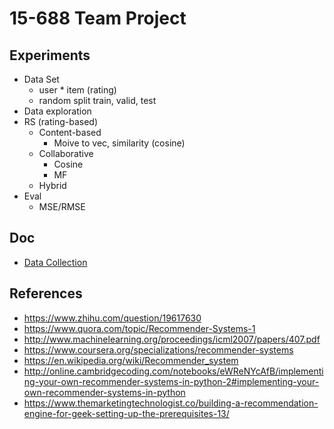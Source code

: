 # 15-688 Team Project

## Experiments
* Data Set
    * user * item (rating)
    * random split train, valid, test
* Data exploration
* RS (rating-based)
    * Content-based
        * Moive to vec, similarity (cosine)
    * Collaborative
        * Cosine
        * MF
    * Hybrid
* Eval
    * MSE/RMSE

## Doc
* [Data Collection](doc/DataCollection.md)

## References
* https://www.zhihu.com/question/19617630
* https://www.quora.com/topic/Recommender-Systems-1
* http://www.machinelearning.org/proceedings/icml2007/papers/407.pdf
* https://www.coursera.org/specializations/recommender-systems
* https://en.wikipedia.org/wiki/Recommender_system
* http://online.cambridgecoding.com/notebooks/eWReNYcAfB/implementing-your-own-recommender-systems-in-python-2#implementing-your-own-recommender-systems-in-python
* https://www.themarketingtechnologist.co/building-a-recommendation-engine-for-geek-setting-up-the-prerequisites-13/